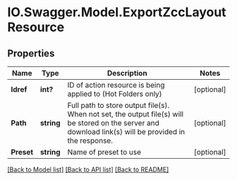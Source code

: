 # IO.Swagger.Model.ExportZccLayoutResource
## Properties

Name | Type | Description | Notes
------------ | ------------- | ------------- | -------------
**Idref** | **int?** | ID of action resource is being applied to (Hot Folders only) | [optional] 
**Path** | **string** | Full path to store output file(s).  When not set, the output file(s) will be stored on the server and download link(s) will be provided in the response. | [optional] 
**Preset** | **string** | Name of preset to use | [optional] 

[[Back to Model list]](../README.md#documentation-for-models) [[Back to API list]](../README.md#documentation-for-api-endpoints) [[Back to README]](../README.md)

